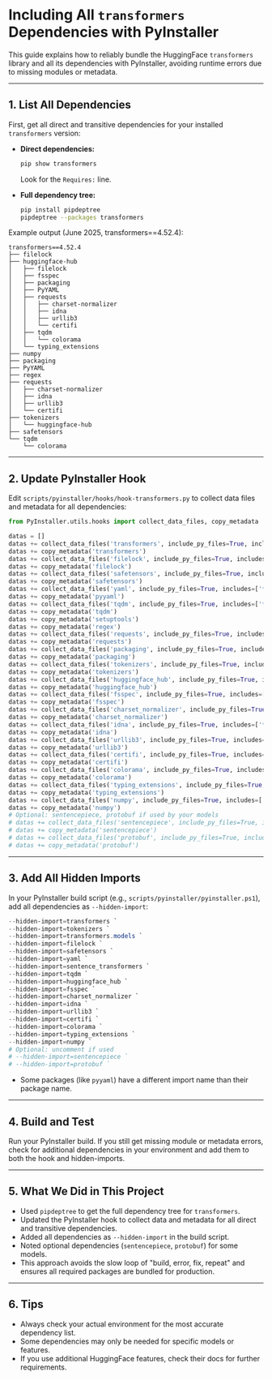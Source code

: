 # Including All `transformers` Dependencies with PyInstaller

This guide explains how to reliably bundle the HuggingFace `transformers` library and all its dependencies with PyInstaller, avoiding runtime errors due to missing modules or metadata.

---

## 1. List All Dependencies

First, get all direct and transitive dependencies for your installed `transformers` version:

- **Direct dependencies:**  
  ```sh
  pip show transformers
  ```
  Look for the `Requires:` line.

- **Full dependency tree:**  
  ```sh
  pip install pipdeptree
  pipdeptree --packages transformers
  ```

Example output (June 2025, transformers==4.52.4):

```
transformers==4.52.4
├── filelock
├── huggingface-hub
│   ├── filelock
│   ├── fsspec
│   ├── packaging
│   ├── PyYAML
│   ├── requests
│   │   ├── charset-normalizer
│   │   ├── idna
│   │   ├── urllib3
│   │   └── certifi
│   ├── tqdm
│   │   └── colorama
│   └── typing_extensions
├── numpy
├── packaging
├── PyYAML
├── regex
├── requests
│   ├── charset-normalizer
│   ├── idna
│   ├── urllib3
│   └── certifi
├── tokenizers
│   └── huggingface-hub
├── safetensors
└── tqdm
    └── colorama
```

---

## 2. Update PyInstaller Hook

Edit `scripts/pyinstaller/hooks/hook-transformers.py` to collect data files and metadata for all dependencies:

```python
from PyInstaller.utils.hooks import collect_data_files, copy_metadata

datas = []
datas += collect_data_files('transformers', include_py_files=True, includes=['**/*.py'])
datas += copy_metadata('transformers')
datas += collect_data_files('filelock', include_py_files=True, includes=['**/*.py'])
datas += copy_metadata('filelock')
datas += collect_data_files('safetensors', include_py_files=True, includes=['**/*.py'])
datas += copy_metadata('safetensors')
datas += collect_data_files('yaml', include_py_files=True, includes=['**/*.py'])
datas += copy_metadata('pyyaml')
datas += collect_data_files('tqdm', include_py_files=True, includes=['**/*.py'])
datas += copy_metadata('tqdm')
datas += copy_metadata('setuptools')
datas += copy_metadata('regex')
datas += collect_data_files('requests', include_py_files=True, includes=['**/*.py'])
datas += copy_metadata('requests')
datas += collect_data_files('packaging', include_py_files=True, includes=['**/*.py'])
datas += copy_metadata('packaging')
datas += collect_data_files('tokenizers', include_py_files=True, includes=['**/*.py'])
datas += copy_metadata('tokenizers')
datas += collect_data_files('huggingface_hub', include_py_files=True, includes=['**/*.py'])
datas += copy_metadata('huggingface_hub')
datas += collect_data_files('fsspec', include_py_files=True, includes=['**/*.py'])
datas += copy_metadata('fsspec')
datas += collect_data_files('charset_normalizer', include_py_files=True, includes=['**/*.py'])
datas += copy_metadata('charset_normalizer')
datas += collect_data_files('idna', include_py_files=True, includes=['**/*.py'])
datas += copy_metadata('idna')
datas += collect_data_files('urllib3', include_py_files=True, includes=['**/*.py'])
datas += copy_metadata('urllib3')
datas += collect_data_files('certifi', include_py_files=True, includes=['**/*.py'])
datas += copy_metadata('certifi')
datas += collect_data_files('colorama', include_py_files=True, includes=['**/*.py'])
datas += copy_metadata('colorama')
datas += collect_data_files('typing_extensions', include_py_files=True, includes=['**/*.py'])
datas += copy_metadata('typing_extensions')
datas += collect_data_files('numpy', include_py_files=True, includes=['**/*.py'])
datas += copy_metadata('numpy')
# Optional: sentencepiece, protobuf if used by your models
# datas += collect_data_files('sentencepiece', include_py_files=True, includes=['**/*.py'])
# datas += copy_metadata('sentencepiece')
# datas += collect_data_files('protobuf', include_py_files=True, includes=['**/*.py'])
# datas += copy_metadata('protobuf')
```

---

## 3. Add All Hidden Imports

In your PyInstaller build script (e.g., `scripts/pyinstaller/pyinstaller.ps1`), add all dependencies as `--hidden-import`:

```powershell
--hidden-import=transformers `
--hidden-import=tokenizers `
--hidden-import=transformers.models `
--hidden-import=filelock `
--hidden-import=safetensors `
--hidden-import=yaml `
--hidden-import=sentence_transformers `
--hidden-import=tqdm `
--hidden-import=huggingface_hub `
--hidden-import=fsspec `
--hidden-import=charset_normalizer `
--hidden-import=idna `
--hidden-import=urllib3 `
--hidden-import=certifi `
--hidden-import=colorama `
--hidden-import=typing_extensions `
--hidden-import=numpy `
# Optional: uncomment if used
# --hidden-import=sentencepiece `
# --hidden-import=protobuf `
```

- Some packages (like `pyyaml`) have a different import name than their package name. 

---

## 4. Build and Test

Run your PyInstaller build. If you still get missing module or metadata errors, check for additional dependencies in your environment and add them to both the hook and hidden-imports.

---

## 5. What We Did in This Project

- Used `pipdeptree` to get the full dependency tree for `transformers`.
- Updated the PyInstaller hook to collect data and metadata for all direct and transitive dependencies.
- Added all dependencies as `--hidden-import` in the build script.
- Noted optional dependencies (`sentencepiece`, `protobuf`) for some models.
- This approach avoids the slow loop of "build, error, fix, repeat" and ensures all required packages are bundled for production.

---

## 6. Tips

- Always check your actual environment for the most accurate dependency list.
- Some dependencies may only be needed for specific models or features.
- If you use additional HuggingFace features, check their docs for further requirements.

